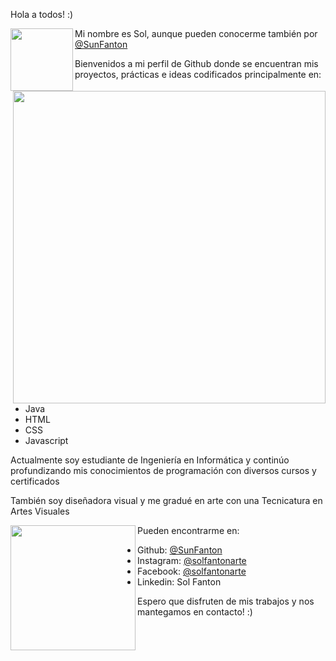 Hola a todos!  :)

<img align="left" src="https://media.giphy.com/media/rbCcuP0WHXatFWzUVu/giphy.gif" width="100">


Mi nombre es Sol, aunque pueden conocerme también por [@SunFanton](http://www.github.com/SunFanton) 

<img align="right" src="https://media.giphy.com/media/juua9i2c2fA0AIp2iq/giphy.gif" width="500">

Bienvenidos a mi perfil de Github donde se encuentran mis proyectos, prácticas e ideas codificados principalmente en:

- Java                          
- HTML
- CSS
- Javascript

Actualmente soy estudiante de Ingeniería en Informática y continúo profundizando mis conocimientos de programación con diversos cursos y certificados

También soy diseñadora visual y me gradué en arte con una Tecnicatura en Artes Visuales




<img align="left" src="https://media.giphy.com/media/paTz7UZbPfTZFRYnnB/giphy.gif" width="200">




Pueden encontrarme en:
- Github: [@SunFanton](http://www.github.com/SunFanton) 
- Instagram: [@solfantonarte](http://www.instagram.com/solfantonarte)
- Facebook: [@solfantonarte](http://www.facebook.com/solfantonarte)
- Linkedin: Sol Fanton

Espero que disfruten de mis trabajos y nos mantegamos en contacto! :)



